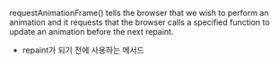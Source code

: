 
requestAnimationFrame() tells the browser that we wish to perform an animation and it requests that the browser calls a specified function to update an animation before the next repaint.

- repaint가 되기 전에 사용하는 메서드
